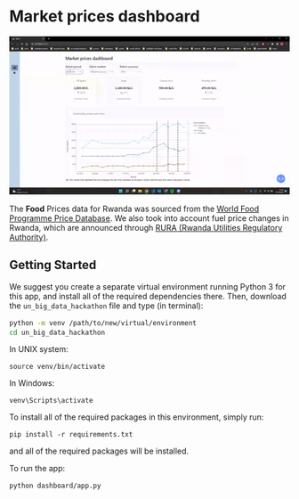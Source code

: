 # Market prices dashboard

![plotly-dash-screencast](dashboard/assets/ezgif.com-gif-maker.gif)

The **Food** Prices data for Rwanda was sourced from the [World Food Programme Price Database]((https://data.humdata.org/group/rwa)). We also took into account fuel price changes in Rwanda, which are announced through [RURA (Rwanda Utilities Regulatory Authority)](https://twitter.com/rura_rwanda).

## Getting Started

We suggest you create a separate virtual environment running Python 3 for this app, and install all of the required dependencies there. Then, download the `un_big_data_hackathon` file and type (in terminal):

```bash
python -m venv /path/to/new/virtual/environment
cd un_big_data_hackathon
``` 

In UNIX system:

```
source venv/bin/activate
```


In Windows:

```
venv\Scripts\activate
```

To install all of the required packages in this environment, simply run:

```
pip install -r requirements.txt
```

and all of the required packages will be installed.

To run the app:

```bash
python dashboard/app.py
```

